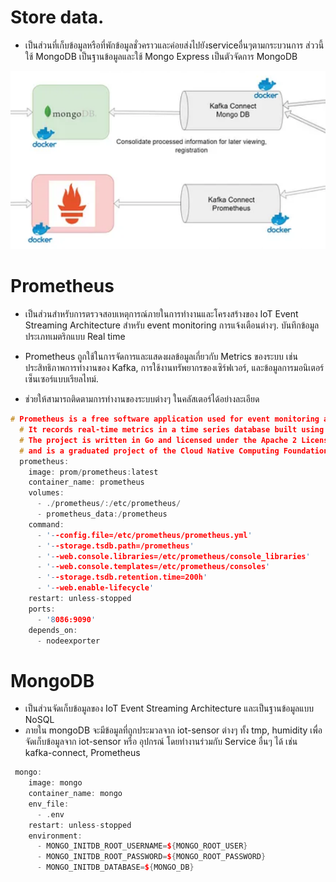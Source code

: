 # Store data.
- เป็นส่วนที่เก็บข้อมูลหรือที่พักข้อมูลชั่วคราวและค่อยส่งไปยังserviceอื่นๆตามกระบวนการ ส่ววนี้ใช้ MongoDB เป็นฐานข้อมูลและใช้ Mongo Express เป็นตัวจัดการ MongoDB

![Example Image](storedata.png)


# Prometheus
- เป็นส่วนสำหรับการตรวจสอบเหตุการณ์ภายในการทำงานและโครงสร้างของ IoT Event Streaming Architecture สำหรับ  event monitoring การแจ้งเตือนต่างๆ. บันทึกข้อมูลประเภทเมตริกแบบ Real time 

- Prometheus ถูกใช้ในการจัดการและแสดงผลข้อมูลเกี่ยวกับ Metrics ของระบบ เช่น ประสิทธิภาพการทำงานของ Kafka, การใช้งานทรัพยากรของเซิร์ฟเวอร์, และข้อมูลการมอนิเตอร์เซ็นเซอร์แบบเรียลไทม์.

- ช่วยให้สามารถติดตามการทำงานของระบบต่างๆ ในคลัสเตอร์ได้อย่างละเอียด
```cpp
# Prometheus is a free software application used for event monitoring and alerting.
  # It records real-time metrics in a time series database built using a HTTP pull model, with flexible queries and real-time alerting.
  # The project is written in Go and licensed under the Apache 2 License, with source code available on GitHub,
  # and is a graduated project of the Cloud Native Computing Foundation, along with Kubernetes and Envoy.
  prometheus:
    image: prom/prometheus:latest
    container_name: prometheus
    volumes:
      - ./prometheus/:/etc/prometheus/
      - prometheus_data:/prometheus
    command:
      - '--config.file=/etc/prometheus/prometheus.yml'
      - '--storage.tsdb.path=/prometheus'
      - '--web.console.libraries=/etc/prometheus/console_libraries'
      - '--web.console.templates=/etc/prometheus/consoles'
      - '--storage.tsdb.retention.time=200h'
      - '--web.enable-lifecycle'
    restart: unless-stopped
    ports:
      - '8086:9090'
    depends_on:
      - nodeexporter
```


# MongoDB
- เป็นส่วนจัดเก็บข้อมูลของ IoT Event Streaming Architecture และเป็นฐานข้อมูลแบบ NoSQL 
- ภายใน mongoDB จะมีข้อมูลที่ถูกประมวลจาก iot-sensor ต่างๆ ทั้ง tmp, humidity เพื่อจัดเก็บข้อมูลจาก iot-sensor หรือ อุปกรณ์ โดยทำงานร่วมกับ Service อื่นๆ ได้ เช่น kafka-connect, Prometheus
```cpp
 mongo:
    image: mongo
    container_name: mongo
    env_file:
      - .env
    restart: unless-stopped
    environment:
      - MONGO_INITDB_ROOT_USERNAME=${MONGO_ROOT_USER}
      - MONGO_INITDB_ROOT_PASSWORD=${MONGO_ROOT_PASSWORD}
      - MONGO_INITDB_DATABASE=${MONGO_DB}
```